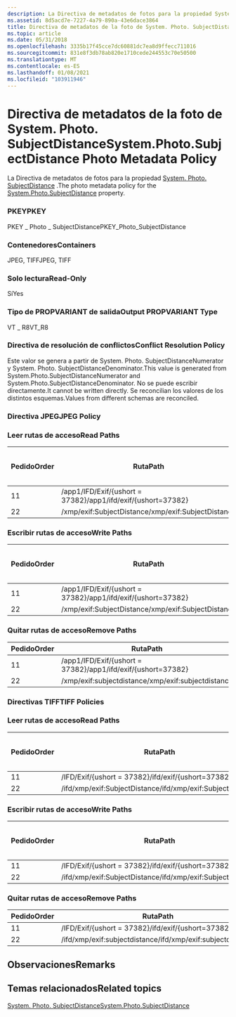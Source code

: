 ```yaml
---
description: La Directiva de metadatos de fotos para la propiedad System. Photo. SubjectDistance.
ms.assetid: 8d5acd7e-7227-4a79-890a-43e6dace3864
title: Directiva de metadatos de la foto de System. Photo. SubjectDistance
ms.topic: article
ms.date: 05/31/2018
ms.openlocfilehash: 3335b17f45cce7dc60881dc7ea8d9ffecc711016
ms.sourcegitcommit: 831e8f3db78ab820e1710cede244553c70e50500
ms.translationtype: MT
ms.contentlocale: es-ES
ms.lasthandoff: 01/08/2021
ms.locfileid: "103911946"
---
```

# <a name="systemphotosubjectdistance-photo-metadata-policy"></a><span data-ttu-id="966c9-103">Directiva de metadatos de la foto de System. Photo. SubjectDistance</span><span class="sxs-lookup"><span data-stu-id="966c9-103">System.Photo.SubjectDistance Photo Metadata Policy</span></span>

<span data-ttu-id="966c9-104">La Directiva de metadatos de fotos para la propiedad [System. Photo. SubjectDistance](../properties/props-system-photo-subjectdistance.md) .</span><span class="sxs-lookup"><span data-stu-id="966c9-104">The photo metadata policy for the [System.Photo.SubjectDistance](../properties/props-system-photo-subjectdistance.md) property.</span></span>

### <a name="pkey"></a><span data-ttu-id="966c9-105">PKEY</span><span class="sxs-lookup"><span data-stu-id="966c9-105">PKEY</span></span>

<span data-ttu-id="966c9-106">PKEY \_ Photo \_ SubjectDistance</span><span class="sxs-lookup"><span data-stu-id="966c9-106">PKEY\_Photo\_SubjectDistance</span></span>

### <a name="containers"></a><span data-ttu-id="966c9-107">Contenedores</span><span class="sxs-lookup"><span data-stu-id="966c9-107">Containers</span></span>

<span data-ttu-id="966c9-108">JPEG, TIFF</span><span class="sxs-lookup"><span data-stu-id="966c9-108">JPEG, TIFF</span></span>

### <a name="read-only"></a><span data-ttu-id="966c9-109">Solo lectura</span><span class="sxs-lookup"><span data-stu-id="966c9-109">Read-Only</span></span>

<span data-ttu-id="966c9-110">Sí</span><span class="sxs-lookup"><span data-stu-id="966c9-110">Yes</span></span>

### <a name="output-propvariant-type"></a><span data-ttu-id="966c9-111">Tipo de PROPVARIANT de salida</span><span class="sxs-lookup"><span data-stu-id="966c9-111">Output PROPVARIANT Type</span></span>

<span data-ttu-id="966c9-112">VT \_ R8</span><span class="sxs-lookup"><span data-stu-id="966c9-112">VT\_R8</span></span>

### <a name="conflict-resolution-policy"></a><span data-ttu-id="966c9-113">Directiva de resolución de conflictos</span><span class="sxs-lookup"><span data-stu-id="966c9-113">Conflict Resolution Policy</span></span>

<span data-ttu-id="966c9-114">Este valor se genera a partir de System. Photo. SubjectDistanceNumerator y System. Photo. SubjectDistanceDenominator.</span><span class="sxs-lookup"><span data-stu-id="966c9-114">This value is generated from System.Photo.SubjectDistanceNumerator and System.Photo.SubjectDistanceDenominator.</span></span> <span data-ttu-id="966c9-115">No se puede escribir directamente.</span><span class="sxs-lookup"><span data-stu-id="966c9-115">It cannot be written directly.</span></span> <span data-ttu-id="966c9-116">Se reconcilian los valores de los distintos esquemas.</span><span class="sxs-lookup"><span data-stu-id="966c9-116">Values from different schemas are reconciled.</span></span>

### <a name="jpeg-policy"></a><span data-ttu-id="966c9-117">Directiva JPEG</span><span class="sxs-lookup"><span data-stu-id="966c9-117">JPEG Policy</span></span>

### <a name="read-paths"></a><span data-ttu-id="966c9-118">Leer rutas de acceso</span><span class="sxs-lookup"><span data-stu-id="966c9-118">Read Paths</span></span>



| <span data-ttu-id="966c9-119">Pedido</span><span class="sxs-lookup"><span data-stu-id="966c9-119">Order</span></span> | <span data-ttu-id="966c9-120">Ruta</span><span class="sxs-lookup"><span data-stu-id="966c9-120">Path</span></span>                          | <span data-ttu-id="966c9-121">Formato de disco</span><span class="sxs-lookup"><span data-stu-id="966c9-121">Disk Format</span></span> |
|-------|-------------------------------|-------------|
| <span data-ttu-id="966c9-122">1</span><span class="sxs-lookup"><span data-stu-id="966c9-122">1</span></span>     | <span data-ttu-id="966c9-123">/app1/IFD/Exif/{ushort = 37382}</span><span class="sxs-lookup"><span data-stu-id="966c9-123">/app1/ifd/exif/{ushort=37382}</span></span> |             |
| <span data-ttu-id="966c9-124">2</span><span class="sxs-lookup"><span data-stu-id="966c9-124">2</span></span>     | <span data-ttu-id="966c9-125">/xmp/exif:SubjectDistance</span><span class="sxs-lookup"><span data-stu-id="966c9-125">/xmp/exif:SubjectDistance</span></span>     |             |



 

### <a name="write-paths"></a><span data-ttu-id="966c9-126">Escribir rutas de acceso</span><span class="sxs-lookup"><span data-stu-id="966c9-126">Write Paths</span></span>



| <span data-ttu-id="966c9-127">Pedido</span><span class="sxs-lookup"><span data-stu-id="966c9-127">Order</span></span> | <span data-ttu-id="966c9-128">Ruta</span><span class="sxs-lookup"><span data-stu-id="966c9-128">Path</span></span>                          | <span data-ttu-id="966c9-129">Formato de disco</span><span class="sxs-lookup"><span data-stu-id="966c9-129">Disk Format</span></span> |
|-------|-------------------------------|-------------|
| <span data-ttu-id="966c9-130">1</span><span class="sxs-lookup"><span data-stu-id="966c9-130">1</span></span>     | <span data-ttu-id="966c9-131">/app1/IFD/Exif/{ushort = 37382}</span><span class="sxs-lookup"><span data-stu-id="966c9-131">/app1/ifd/exif/{ushort=37382}</span></span> |             |
| <span data-ttu-id="966c9-132">2</span><span class="sxs-lookup"><span data-stu-id="966c9-132">2</span></span>     | <span data-ttu-id="966c9-133">/xmp/exif:SubjectDistance</span><span class="sxs-lookup"><span data-stu-id="966c9-133">/xmp/exif:SubjectDistance</span></span>     |             |



 

### <a name="remove-paths"></a><span data-ttu-id="966c9-134">Quitar rutas de acceso</span><span class="sxs-lookup"><span data-stu-id="966c9-134">Remove Paths</span></span>



| <span data-ttu-id="966c9-135">Pedido</span><span class="sxs-lookup"><span data-stu-id="966c9-135">Order</span></span> | <span data-ttu-id="966c9-136">Ruta</span><span class="sxs-lookup"><span data-stu-id="966c9-136">Path</span></span>                          |
|-------|-------------------------------|
| <span data-ttu-id="966c9-137">1</span><span class="sxs-lookup"><span data-stu-id="966c9-137">1</span></span>     | <span data-ttu-id="966c9-138">/app1/IFD/Exif/{ushort = 37382}</span><span class="sxs-lookup"><span data-stu-id="966c9-138">/app1/ifd/exif/{ushort=37382}</span></span> |
| <span data-ttu-id="966c9-139">2</span><span class="sxs-lookup"><span data-stu-id="966c9-139">2</span></span>     | <span data-ttu-id="966c9-140">/xmp/exif:subjectdistance</span><span class="sxs-lookup"><span data-stu-id="966c9-140">/xmp/exif:subjectdistance</span></span>     |



 

### <a name="tiff-policies"></a><span data-ttu-id="966c9-141">Directivas TIFF</span><span class="sxs-lookup"><span data-stu-id="966c9-141">TIFF Policies</span></span>

### <a name="read-paths"></a><span data-ttu-id="966c9-142">Leer rutas de acceso</span><span class="sxs-lookup"><span data-stu-id="966c9-142">Read Paths</span></span>



| <span data-ttu-id="966c9-143">Pedido</span><span class="sxs-lookup"><span data-stu-id="966c9-143">Order</span></span> | <span data-ttu-id="966c9-144">Ruta</span><span class="sxs-lookup"><span data-stu-id="966c9-144">Path</span></span>                          | <span data-ttu-id="966c9-145">Formato de disco</span><span class="sxs-lookup"><span data-stu-id="966c9-145">Disk Format</span></span> |
|-------|-------------------------------|-------------|
| <span data-ttu-id="966c9-146">1</span><span class="sxs-lookup"><span data-stu-id="966c9-146">1</span></span>     | <span data-ttu-id="966c9-147">/IFD/Exif/{ushort = 37382}</span><span class="sxs-lookup"><span data-stu-id="966c9-147">/ifd/exif/{ushort=37382}</span></span>      |             |
| <span data-ttu-id="966c9-148">2</span><span class="sxs-lookup"><span data-stu-id="966c9-148">2</span></span>     | <span data-ttu-id="966c9-149">/ifd/xmp/exif:SubjectDistance</span><span class="sxs-lookup"><span data-stu-id="966c9-149">/ifd/xmp/exif:SubjectDistance</span></span> |             |



 

### <a name="write-paths"></a><span data-ttu-id="966c9-150">Escribir rutas de acceso</span><span class="sxs-lookup"><span data-stu-id="966c9-150">Write Paths</span></span>



| <span data-ttu-id="966c9-151">Pedido</span><span class="sxs-lookup"><span data-stu-id="966c9-151">Order</span></span> | <span data-ttu-id="966c9-152">Ruta</span><span class="sxs-lookup"><span data-stu-id="966c9-152">Path</span></span>                          | <span data-ttu-id="966c9-153">Formato de disco</span><span class="sxs-lookup"><span data-stu-id="966c9-153">Disk Format</span></span> |
|-------|-------------------------------|-------------|
| <span data-ttu-id="966c9-154">1</span><span class="sxs-lookup"><span data-stu-id="966c9-154">1</span></span>     | <span data-ttu-id="966c9-155">/IFD/Exif/{ushort = 37382}</span><span class="sxs-lookup"><span data-stu-id="966c9-155">/ifd/exif/{ushort=37382}</span></span>      |             |
| <span data-ttu-id="966c9-156">2</span><span class="sxs-lookup"><span data-stu-id="966c9-156">2</span></span>     | <span data-ttu-id="966c9-157">/ifd/xmp/exif:SubjectDistance</span><span class="sxs-lookup"><span data-stu-id="966c9-157">/ifd/xmp/exif:SubjectDistance</span></span> |             |



 

### <a name="remove-paths"></a><span data-ttu-id="966c9-158">Quitar rutas de acceso</span><span class="sxs-lookup"><span data-stu-id="966c9-158">Remove Paths</span></span>



| <span data-ttu-id="966c9-159">Pedido</span><span class="sxs-lookup"><span data-stu-id="966c9-159">Order</span></span> | <span data-ttu-id="966c9-160">Ruta</span><span class="sxs-lookup"><span data-stu-id="966c9-160">Path</span></span>                          |
|-------|-------------------------------|
| <span data-ttu-id="966c9-161">1</span><span class="sxs-lookup"><span data-stu-id="966c9-161">1</span></span>     | <span data-ttu-id="966c9-162">/IFD/Exif/{ushort = 37382}</span><span class="sxs-lookup"><span data-stu-id="966c9-162">/ifd/exif/{ushort=37382}</span></span>      |
| <span data-ttu-id="966c9-163">2</span><span class="sxs-lookup"><span data-stu-id="966c9-163">2</span></span>     | <span data-ttu-id="966c9-164">/ifd/xmp/exif:subjectdistance</span><span class="sxs-lookup"><span data-stu-id="966c9-164">/ifd/xmp/exif:subjectdistance</span></span> |



 

## <a name="remarks"></a><span data-ttu-id="966c9-165">Observaciones</span><span class="sxs-lookup"><span data-stu-id="966c9-165">Remarks</span></span>

## <a name="related-topics"></a><span data-ttu-id="966c9-166">Temas relacionados</span><span class="sxs-lookup"><span data-stu-id="966c9-166">Related topics</span></span>

<dl> <dt>

[<span data-ttu-id="966c9-167">System. Photo. SubjectDistance</span><span class="sxs-lookup"><span data-stu-id="966c9-167">System.Photo.SubjectDistance</span></span>](../properties/props-system-photo-subjectdistance.md)
</dt> </dl>

 

 
